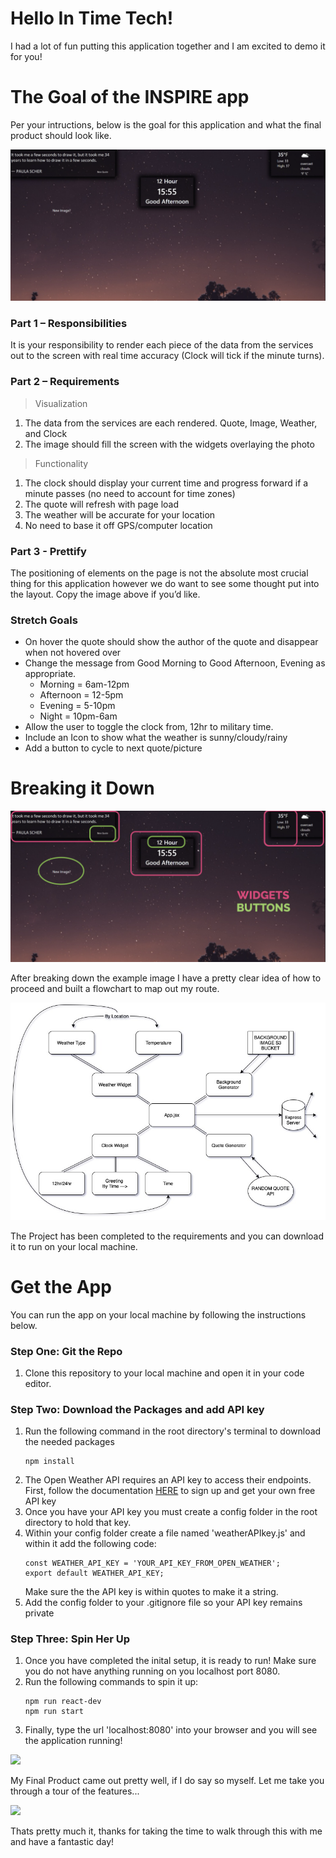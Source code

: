# Hello In Time Tech!

I had a lot of fun putting this application together and I am excited to demo it for you!

# The Goal of the INSPIRE app

Per your intructions, below is the goal for this application and what the final product should look like.

![](zReadMePics/FinalForm.png)

### Part 1 – Responsibilities

It is your responsibility to render each piece of the data from the services out to the screen with real time accuracy (Clock will tick if the minute turns).

### Part 2 – Requirements

> Visualization

1. The data from the services are each rendered. Quote, Image, Weather, and Clock
2. The image should fill the screen with the widgets overlaying the photo

> Functionality

1. The clock should display your current time and progress forward if a minute passes (no need to account for time zones)
2. The quote will refresh with page load
3. The weather will be accurate for your location
4. No need to base it off GPS/computer location

### Part 3 - Prettify

The positioning of elements on the page is not the absolute most crucial thing for this application however we do want to see some thought put into the layout. Copy the image above if you’d like.

### Stretch Goals

* On hover the quote should show the author of the quote and disappear when not hovered over
* Change the message from Good Morning to Good Afternoon, Evening as appropriate.
  * Morning = 6am-12pm
  * Afternoon = 12-5pm
  * Evening = 5-10pm
  * Night = 10pm-6am
* Allow the user to toggle the clock from, 12hr to military time.
* Include an Icon to show what the weather is sunny/cloudy/rainy
* Add a button to cycle to next quote/picture

# Breaking it Down

![](zReadMePics/FinalFormBreakdown.png)

After breaking down the example image I have a pretty clear idea of how to proceed and built a flowchart to map out my route.

![](zReadMePics/AppFlowchart.jpg)

The Project has been completed to the requirements and you can download it to run on your local machine.

# Get the App

You can run the app on your local machine by following the instructions below.

### Step One: Git the Repo

1. Clone this repository to your local machine and open it in your code editor.

### Step Two: Download the Packages and add API key

1. Run the following command in the root directory's terminal to download the needed packages
    ```
    npm install
    ```
2. The Open Weather API requires an API key to access their endpoints. First, follow the documentation [HERE](https://home.openweathermap.org/users/sign_up) to sign up and get your own free API key
3. Once you have your API key you must create a config folder in the root directory to hold that key.
4. Within your config folder create a file named 'weatherAPIkey.js' and within it add the following code:
    ```
    const WEATHER_API_KEY = 'YOUR_API_KEY_FROM_OPEN_WEATHER';
    export default WEATHER_API_KEY;
    ```
   Make sure the the API key is within quotes to make it a string.
5. Add the config folder to your .gitignore file so your API key remains private


### Step Three: Spin Her Up

1. Once you have completed the inital setup, it is ready to run! Make sure you do not have anything running on you localhost port 8080.
2. Run the following commands to spin it up:
    ```
    npm run react-dev
    npm run start
    ```
3. Finally, type the url 'localhost:8080' into your browser and you will see the application running!

![](zReadMePics/MyFinalForm.png)

My Final Product came out pretty well, if I do say so myself. Let me take you through a tour of the features...

![](zReadMePics/MyFinalFormBreakdown.png)

Thats pretty much it, thanks for taking the time to walk through this with me and have a fantastic day!
